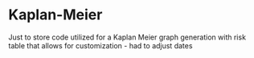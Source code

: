 # Kaplan-Meier

Just to store code utilized for a Kaplan Meier graph generation with risk table that allows for customization - had to adjust dates 
